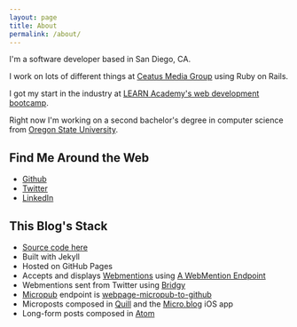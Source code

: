 ```yaml
---
layout: page
title: About
permalink: /about/
---
```


I'm a software developer based in San Diego, CA.

I work on lots of different things at [Ceatus Media Group](http://www.ceatus.com/) using Ruby on Rails.

I got my start in the industry at [LEARN Academy's web development bootcamp](https://www.learnacademy.org/).

Right now I'm working on a second bachelor's degree in computer science from [Oregon State University](http://eecs.oregonstate.edu/online-cs-students).

## Find Me Around the Web

* [Github](https://github.com/FionaVoss)
* [Twitter](https://twitter.com/fionajvoss)
* [LinkedIn](https://www.linkedin.com/in/fionavoss/)

## This Blog's Stack

* [Source code here](https://github.com/FionaVoss/fionavoss.github.io)
* Built with Jekyll
* Hosted on GitHub Pages
* Accepts and displays [Webmentions](https://indieweb.org/Webmention) using [A WebMention Endpoint](https://webmention.herokuapp.com/) 
* Webmentions sent from Twitter using [Bridgy](https://brid.gy/)
* [Micropub](https://indieweb.org/Micropub) endpoint is [webpage-micropub-to-github](https://github.com/voxpelli/webpage-micropub-to-github)
* Microposts composed in [Quill](https://quill.p3k.io/new) and the [Micro.blog](https://micro.blog/) iOS app
* Long-form posts composed in [Atom](https://atom.io/)
